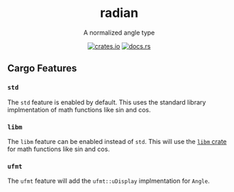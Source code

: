<div align="center">

# radian

A normalized angle type

[![crates.io](https://img.shields.io/crates/v/radian?style=for-the-badge)](https://crates.io/crates/radian)
[![docs.rs](https://img.shields.io/docsrs/radian?style=for-the-badge)](https://docs.rs/radian/latest/radian)

</div>

## Cargo Features

### `std`

The `std` feature is enabled by default. This uses the standard library implmentation of math functions like sin and cos.

### `libm`

The `libm` feature can be enabled instead of `std`. This will use the [`libm` crate](https://crates.io/crates/libm) for math functions like sin and cos.

### `ufmt`

The `ufmt` feature will add the `ufmt::uDisplay` implmentation for `Angle`.


